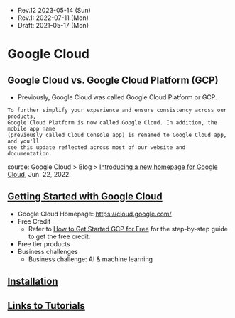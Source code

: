 * Rev.12 2023-05-14 (Sun)
* Rev.1: 2022-07-11 (Mon)
* Draft: 2021-05-17 (Mon)

# Google Cloud
## Google Cloud vs. Google Cloud Platform (GCP)
* Previously, Google Cloud was called Google Cloud Platform or GCP.
```
To further simplify your experience and ensure consistency across our products, 
Google Cloud Platform is now called Google Cloud. In addition, the mobile app name 
(previously called Cloud Console app) is renamed to Google Cloud app, and you'll 
see this update reflected across most of our website and documentation.
```
source: Google Cloud > Blog > [Introducing a new homepage for Google Cloud](https://cloud.google.com/blog/topics/developers-practitioners/introducing-new-homepage-google-cloud), Jun. 22, 2022.

## [Getting Started with Google Cloud](GETTING_STARTED.md)  
  * Google Cloud Homepage: https://cloud.google.com/
  * Free Credit
    * Refer to [How to Get Started GCP for Free](how_to/1-get_started_gcp_for_free.md) for the step-by-step guide to get the free credit.
  * Free tier products
  * Business challenges
    * Business challenge: AI & machine learning

## [Installation](INSTALL.md) 

## [Links to Tutorials](TUTORIALS.md) 
